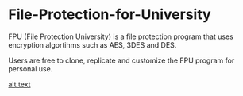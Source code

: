 # File-Protection-for-University
FPU (File Protection University) is a file protection program that uses encryption algortihms such as AES, 3DES and DES.

Users are free to clone, replicate and customize the FPU program for personal use.

[alt text](https://github.com/JMapu/File-Protection-for-University/blob/main/poster.png?raw=true)
